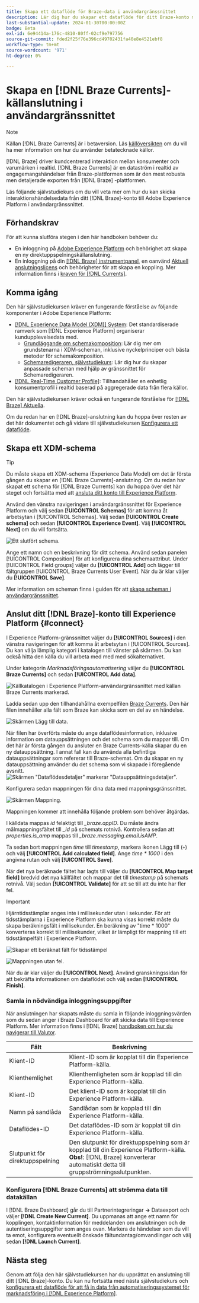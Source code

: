```yaml
---
title: Skapa ett dataflöde för Braze-data i användargränssnittet
description: Lär dig hur du skapar ett dataflöde för ditt Braze-konto med hjälp av användargränssnittet i Adobe Experience Platform.
last-substantial-update: 2024-01-30T00:00:00Z
badge: Beta
exl-id: 6e94414a-176c-4810-80ff-02cf9e797756
source-git-commit: fded2f25f76e396cd49702431fa40e8e4521ebf8
workflow-type: tm+mt
source-wordcount: '971'
ht-degree: 0%

---
```


# Skapa en [!DNL Braze Currents]-källanslutning i användargränssnittet

>[!NOTE]
>
>Källan [!DNL Braze Currents] är i betaversion. Läs [källöversikten](../../../../home.md#terms-and-conditions) om du vill ha mer information om hur du använder betatecknade källor.

[!DNL Braze] driver kundcentrerad interaktion mellan konsumenter och varumärken i realtid. [!DNL Braze Currents] är en dataström i realtid av engagemangshändelser från Braze-plattformen som är den mest robusta men detaljerade exporten från [!DNL Braze] -plattformen.

Läs följande självstudiekurs om du vill veta mer om hur du kan skicka interaktionshändelsedata från ditt [!DNL Braze]-konto till Adobe Experience Platform i användargränssnittet.

## Förhandskrav

För att kunna slutföra stegen i den här handboken behöver du:

* En inloggning på [Adobe Experience Platform](https://platform.adobe.com) och behörighet att skapa en ny direktuppspelningskällanslutning.
* En inloggning på din [[!DNL Braze] instrumentpanel](https://dashboard.braze.com/sign_in), en oanvänd [Aktuell anslutningslicens](https://www.braze.com/docs/user_guide/data_and_analytics/braze_currents) och behörigheter för att skapa en koppling. Mer information finns i [kraven för  [!DNL Currents]](https://www.braze.com/docs/user_guide/data_and_analytics/braze_currents/setting_up_currents/#requirements).

## Komma igång

Den här självstudiekursen kräver en fungerande förståelse av följande komponenter i Adobe Experience Platform:

* [[!DNL Experience Data Model (XDM)] System](../../../../../xdm/home.md): Det standardiserade ramverk som [!DNL Experience Platform] organiserar kundupplevelsedata med.
   * [Grundläggande om schemakomposition](../../../../../xdm/schema/composition.md): Lär dig mer om grundstenarna i XDM-scheman, inklusive nyckelprinciper och bästa metoder för schemakomposition.
   * [Schemaredigeraren, självstudiekurs](../../../../../xdm/tutorials/create-schema-ui.md): Lär dig hur du skapar anpassade scheman med hjälp av gränssnittet för Schemaredigeraren.
* [[!DNL Real-Time Customer Profile]](../../../../../profile/home.md): Tillhandahåller en enhetlig konsumentprofil i realtid baserad på aggregerade data från flera källor.

Den här självstudiekursen kräver också en fungerande förståelse för [[!DNL Braze] Aktuella](https://www.braze.com/docs/user_guide/data_and_analytics/braze_currents).

Om du redan har en [!DNL Braze]-anslutning kan du hoppa över resten av det här dokumentet och gå vidare till självstudiekursen [Konfigurera ett dataflöde](../../dataflow/marketing-automation.md).

## Skapa ett XDM-schema

>[!TIP]
>
>Du måste skapa ett XDM-schema (Experience Data Model) om det är första gången du skapar en [!DNL Braze Currents]-anslutning. Om du redan har skapat ett schema för [!DNL Braze Currents] kan du hoppa över det här steget och fortsätta med att [ansluta ditt konto till Experience Platform](#connect).

Använd den vänstra navigeringen i användargränssnittet för Experience Platform och välj sedan **[!UICONTROL Schemas]** för att komma åt arbetsytan i [!UICONTROL Schemas]. Välj sedan **[!UICONTROL Create schema]** och sedan **[!UICONTROL Experience Event]**. Välj **[!UICONTROL Next]** om du vill fortsätta.

![Ett slutfört schema.](../../../../images/tutorials/create/braze/schema.png)

Ange ett namn och en beskrivning för ditt schema. Använd sedan panelen [!UICONTROL Composition] för att konfigurera dina schemaattribut. Under [!UICONTROL Field groups] väljer du **[!UICONTROL Add]** och lägger till fältgruppen [!UICONTROL Braze Currents User Event]. När du är klar väljer du **[!UICONTROL Save]**.

Mer information om scheman finns i guiden för att [skapa scheman i användargränssnittet](../../../../../xdm/tutorials/create-schema-ui.md).

## Anslut ditt [!DNL Braze]-konto till Experience Platform {#connect}

I Experience Platform-gränssnittet väljer du **[!UICONTROL Sources]** i den vänstra navigeringen för att komma åt arbetsytan i [!UICONTROL Sources]. Du kan välja lämplig kategori i katalogen till vänster på skärmen. Du kan också hitta den källa du vill arbeta med med med sökalternativet.

Under kategorin *Marknadsföringsautomatisering* väljer du **[!UICONTROL Braze Currents]** och sedan **[!UICONTROL Add data]**.

![Källkatalogen i Experience Platform-användargränssnittet med källan Braze Currents markerad.](../../../../images/tutorials/create/braze/catalog.png)

Ladda sedan upp den tillhandahållna exempelfilen [Braze Currents](https://github.com/Appboy/currents-examples/blob/master/sample-data/Adobe/adobe_examples.json). Den här filen innehåller alla fält som Braze kan skicka som en del av en händelse.

![Skärmen Lägg till data.](../../../../images/tutorials/create/braze/select-data.png)

När filen har överförts måste du ange dataflödesinformation, inklusive information om datauppsättningen och det schema som du mappar till.  Om det här är första gången du ansluter en Braze Currents-källa skapar du en ny datauppsättning.  I annat fall kan du använda alla befintliga datauppsättningar som refererar till Braze-schemat.  Om du skapar en ny datauppsättning använder du det schema som vi skapade i föregående avsnitt.
![Skärmen &quot;Dataflödesdetaljer&quot; markerar &quot;Datauppsättningsdetaljer&quot;.](../../../../images/tutorials/create/braze/dataflow-detail.png)

Konfigurera sedan mappningen för dina data med mappningsgränssnittet.

![Skärmen Mappning.](../../../../images/tutorials/create/braze/mapping_errors.png)

Mappningen kommer att innehålla följande problem som behöver åtgärdas.

I källdata mappas *id* felaktigt till *_braze.appID*. Du måste ändra målmappningsfältet till *_id* på schemats rotnivå. Kontrollera sedan att *properties.is_amp* mappas till *_braze.messaging.email.isAMP*.

Ta sedan bort mappningen *time* till *timestamp*, markera ikonen Lägg till (`+`) och välj **[!UICONTROL Add calculated field]**. Ange *time \* 1000* i den angivna rutan och välj **[!UICONTROL Save]**.

När det nya beräknade fältet har lagts till väljer du **[!UICONTROL Map target field]** bredvid det nya källfältet och mappar det till *timestamp* på schemats rotnivå. Välj sedan **[!UICONTROL Validate]** för att se till att du inte har fler fel.

>[!IMPORTANT]
>
>Hjärntidsstämplar anges inte i millisekunder utan i sekunder. För att tidsstämplarna i Experience Platform ska kunna visas korrekt måste du skapa beräkningsfält i millisekunder. En beräkning av &quot;time * 1000&quot; konverteras korrekt till millisekunder, vilket är lämpligt för mappning till ett tidsstämpelfält i Experience Platform.
>
>![Skapar ett beräknat fält för tidsstämpel ](../../../../images/tutorials/create/braze/create-calculated-field.png)

![Mappningen utan fel.](../../../../images/tutorials/create/braze/completed_mapping.png)

När du är klar väljer du **[!UICONTROL Next]**. Använd granskningssidan för att bekräfta informationen om dataflödet och välj sedan **[!UICONTROL Finish]**.

### Samla in nödvändiga inloggningsuppgifter

När anslutningen har skapats måste du samla in följande inloggningsvärden som du sedan anger i Braze Dashboard för att skicka data till Experience Platform. Mer information finns i [!DNL Braze] [handboken om hur du navigerar till Valutor](https://www.braze.com/docs/user_guide/data_and_analytics/braze_currents/setting_up_currents/#step-2-navigate-to-currents).

| Fält | Beskrivning |
| --- | --- |
| Klient-ID | Klient-ID som är kopplat till din Experience Platform-källa. |
| Klienthemlighet | Klienthemligheten som är kopplad till din Experience Platform-källa. |
| Klient-ID | Det klient-ID som är kopplat till din Experience Platform-källa. |
| Namn på sandlåda | Sandlådan som är kopplad till din Experience Platform-källa. |
| Dataflödes-ID | Det dataflödes-ID som är kopplat till din Experience Platform-källa. |
| Slutpunkt för direktuppspelning | Den slutpunkt för direktuppspelning som är kopplad till din Experience Platform-källa. **Obs!**: [!DNL Braze] konverterar automatiskt detta till gruppströmningsslutpunkten. |

### Konfigurera [!DNL Braze Currents] att strömma data till datakällan

I [!DNL Braze Dashboard] går du till Partnerintegreringar **->** Dataexport och väljer **[!DNL Create New Current]**. Du uppmanas att ange ett namn för kopplingen, kontaktinformation för meddelanden om anslutningen och de autentiseringsuppgifter som anges ovan. Markera de händelser som du vill ta emot, konfigurera eventuellt önskade fältundantag/omvandlingar och välj sedan **[!DNL Launch Current]**.

## Nästa steg

Genom att följa den här självstudiekursen har du upprättat en anslutning till ditt [!DNL Braze]-konto. Du kan nu fortsätta med nästa självstudiekurs och [konfigurera ett dataflöde för att få in data från automatiseringssystemet för marknadsföring i [!DNL Experience Platform]](../../dataflow/marketing-automation.md).
